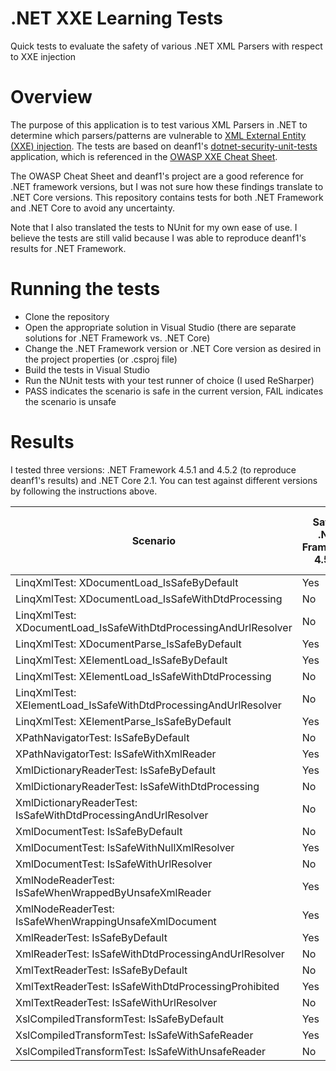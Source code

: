 # .NET XXE Learning Tests
Quick tests to evaluate the safety of various .NET XML Parsers with respect to XXE injection

# Overview

The purpose of this application is to test various XML Parsers in .NET to determine which parsers/patterns are vulnerable to [XML External Entity (XXE) injection](https://owasp.org/www-community/vulnerabilities/XML_External_Entity_(XXE)_Processing). The tests are based on deanf1's [dotnet-security-unit-tests](https://github.com/deanf1/dotnet-security-unit-tests) application, which is referenced in the [OWASP XXE Cheat Sheet](https://cheatsheetseries.owasp.org/cheatsheets/XML_External_Entity_Prevention_Cheat_Sheet.html).

The OWASP Cheat Sheet and deanf1's project are a good reference for .NET framework versions, but I was not sure how these findings translate to .NET Core versions. This repository contains tests for both .NET Framework and .NET Core to avoid any uncertainty.

Note that I also translated the tests to NUnit for my own ease of use. I believe the tests are still valid because I was able to reproduce deanf1's results for .NET Framework.

# Running the tests

- Clone the repository
- Open the appropriate solution in Visual Studio (there are separate solutions for .NET Framework vs. .NET Core)
- Change the .NET Framework version or .NET Core version as desired in the project properties (or .csproj file)
- Build the tests in Visual Studio
- Run the NUnit tests with your test runner of choice (I used ReSharper)
- PASS indicates the scenario is safe in the current version, FAIL indicates the scenario is unsafe

# Results

I tested three versions: .NET Framework 4.5.1 and 4.5.2 (to reproduce deanf1's results) and .NET Core 2.1. You can test against different versions by following the instructions above.

| Scenario | Safe in .NET Framework 4.5.1? | Safe in .NET Framework 4.5.2? | Safe in .NET Core 2.1?
| --- | --- | --- | --- |
| LinqXmlTest: XDocumentLoad_IsSafeByDefault | Yes | Yes | Yes |
| LinqXmlTest: XDocumentLoad_IsSafeWithDtdProcessing | No | Yes | Yes |
| LinqXmlTest: XDocumentLoad_IsSafeWithDtdProcessingAndUrlResolver | No | No | No |
| LinqXmlTest: XDocumentParse_IsSafeByDefault | Yes | Yes | Yes |
| LinqXmlTest: XElementLoad_IsSafeByDefault | Yes | Yes | Yes |
| LinqXmlTest: XElementLoad_IsSafeWithDtdProcessing | No | Yes | Yes |
| LinqXmlTest: XElementLoad_IsSafeWithDtdProcessingAndUrlResolver | No | No | No |
| LinqXmlTest: XElementParse_IsSafeByDefault | Yes | Yes | Yes |
| XPathNavigatorTest: IsSafeByDefault | No | Yes | Yes |
| XPathNavigatorTest: IsSafeWithXmlReader | Yes | Yes | Yes |
| XmlDictionaryReaderTest: IsSafeByDefault | Yes | Yes | Yes |
| XmlDictionaryReaderTest: IsSafeWithDtdProcessing | No | Yes | Yes |
| XmlDictionaryReaderTest: IsSafeWithDtdProcessingAndUrlResolver | No | No | No |
| XmlDocumentTest: IsSafeByDefault | No | Yes | Yes |
| XmlDocumentTest: IsSafeWithNullXmlResolver | Yes | Yes | Yes |
| XmlDocumentTest: IsSafeWithUrlResolver | No | No | No |
| XmlNodeReaderTest: IsSafeWhenWrappedByUnsafeXmlReader | Yes | Yes | Yes |
| XmlNodeReaderTest: IsSafeWhenWrappingUnsafeXmlDocument | Yes | Yes | Yes |
| XmlReaderTest: IsSafeByDefault | Yes | Yes | Yes |
| XmlReaderTest: IsSafeWithDtdProcessingAndUrlResolver | No | No | No |
| XmlTextReaderTest: IsSafeByDefault | No | Yes | Yes |
| XmlTextReaderTest: IsSafeWithDtdProcessingProhibited | Yes | Yes | Yes |
| XmlTextReaderTest: IsSafeWithUrlResolver | No | No | No |
| XslCompiledTransformTest: IsSafeByDefault | Yes | Yes | Yes |
| XslCompiledTransformTest: IsSafeWithSafeReader | Yes | Yes | Yes |
| XslCompiledTransformTest: IsSafeWithUnsafeReader | No | No | No |
